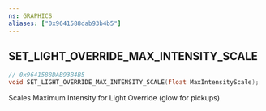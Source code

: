 ```yaml
---
ns: GRAPHICS
aliases: ["0x9641588dab93b4b5"]
---
```

## SET_LIGHT_OVERRIDE_MAX_INTENSITY_SCALE

```c
// 0x9641588DAB93B4B5
void SET_LIGHT_OVERRIDE_MAX_INTENSITY_SCALE(float MaxIntensityScale);
```

Scales Maximum Intensity for Light Override (glow for pickups)

